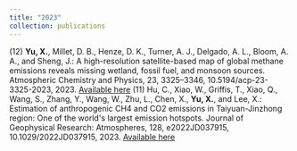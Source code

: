 ```yaml
---
title: "2023"
collection: publications
---
```

(12) **Yu, X.**, Millet, D. B., Henze, D. K., Turner, A. J., Delgado, A. L., Bloom, A. A., and Sheng, J.: A high-resolution satellite-based map of global methane emissions reveals missing wetland, fossil fuel, and monsoon sources. Atmospheric Chemistry and Physics, 23, 3325–3346, 10.5194/acp-23-3325-2023, 2023. [Available here](https://acp.copernicus.org/articles/23/3325/2023)
(11) Hu, C., Xiao, W., Griffis, T., Xiao, Q., Wang, S., Zhang, Y., Wang, W., Zhu, L., Chen, X., **Yu, X.**, and Lee, X.: Estimation of anthropogenic CH4 and CO2 emissions in Taiyuan-Jinzhong region: One of the world's largest emission hotspots. Journal of Geophysical Research: Atmospheres, 128, e2022JD037915, 10.1029/2022JD037915, 2023. [Available here](https://agupubs.onlinelibrary.wiley.com/doi/10.1029/2022JD037915)
